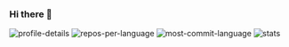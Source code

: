 ### Hi there 👋

![profile-details](http://github-profile-summary-cards.vercel.app/api/cards/profile-details?username=johnta0&theme=dracula)
![repos-per-language](http://github-profile-summary-cards.vercel.app/api/cards/repos-per-language?username=johnta0&theme=dracula)
![most-commit-language](http://github-profile-summary-cards.vercel.app/api/cards/most-commit-language?username=johnta0&theme=dracula)
![stats](http://github-profile-summary-cards.vercel.app/api/cards/stats?username=johnta0&theme=dracula)

<!--
**johnta0/johnta0** is a ✨ _special_ ✨ repository because its `README.md` (this file) appears on your GitHub profile.

Here are some ideas to get you started:

- 🔭 I’m currently working on ...
- 🌱 I’m currently learning ...
- 👯 I’m looking to collaborate on ...
- 🤔 I’m looking for help with ...
- 💬 Ask me about ...
- 📫 How to reach me: ...
- 😄 Pronouns: ...
- ⚡ Fun fact: ...
-->
